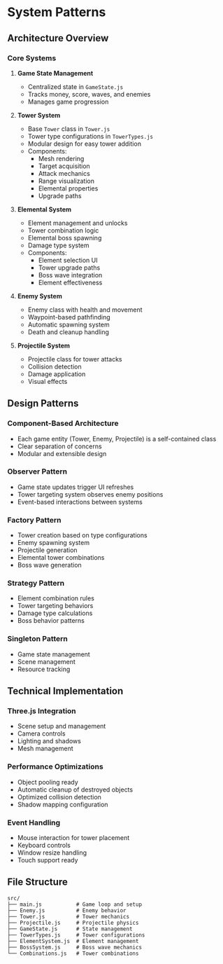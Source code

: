 # System Patterns

## Architecture Overview

### Core Systems
1. **Game State Management**
   - Centralized state in `GameState.js`
   - Tracks money, score, waves, and enemies
   - Manages game progression

2. **Tower System**
   - Base `Tower` class in `Tower.js`
   - Tower type configurations in `TowerTypes.js`
   - Modular design for easy tower addition
   - Components:
     - Mesh rendering
     - Target acquisition
     - Attack mechanics
     - Range visualization
     - Elemental properties
     - Upgrade paths

3. **Elemental System**
   - Element management and unlocks
   - Tower combination logic
   - Elemental boss spawning
   - Damage type system
   - Components:
     - Element selection UI
     - Tower upgrade paths
     - Boss wave integration
     - Element effectiveness

4. **Enemy System**
   - Enemy class with health and movement
   - Waypoint-based pathfinding
   - Automatic spawning system
   - Death and cleanup handling

5. **Projectile System**
   - Projectile class for tower attacks
   - Collision detection
   - Damage application
   - Visual effects

## Design Patterns

### Component-Based Architecture
- Each game entity (Tower, Enemy, Projectile) is a self-contained class
- Clear separation of concerns
- Modular and extensible design

### Observer Pattern
- Game state updates trigger UI refreshes
- Tower targeting system observes enemy positions
- Event-based interactions between systems

### Factory Pattern
- Tower creation based on type configurations
- Enemy spawning system
- Projectile generation
- Elemental tower combinations
- Boss wave generation

### Strategy Pattern
- Element combination rules
- Tower targeting behaviors
- Damage type calculations
- Boss behavior patterns

### Singleton Pattern
- Game state management
- Scene management
- Resource tracking

## Technical Implementation

### Three.js Integration
- Scene setup and management
- Camera controls
- Lighting and shadows
- Mesh management

### Performance Optimizations
- Object pooling ready
- Automatic cleanup of destroyed objects
- Optimized collision detection
- Shadow mapping configuration

### Event Handling
- Mouse interaction for tower placement
- Keyboard controls
- Window resize handling
- Touch support ready

## File Structure
```
src/
├── main.js           # Game loop and setup
├── Enemy.js          # Enemy behavior
├── Tower.js          # Tower mechanics
├── Projectile.js     # Projectile physics
├── GameState.js      # State management
├── TowerTypes.js     # Tower configurations
├── ElementSystem.js  # Element management
├── BossSystem.js     # Boss wave mechanics
└── Combinations.js   # Tower combinations
``` 